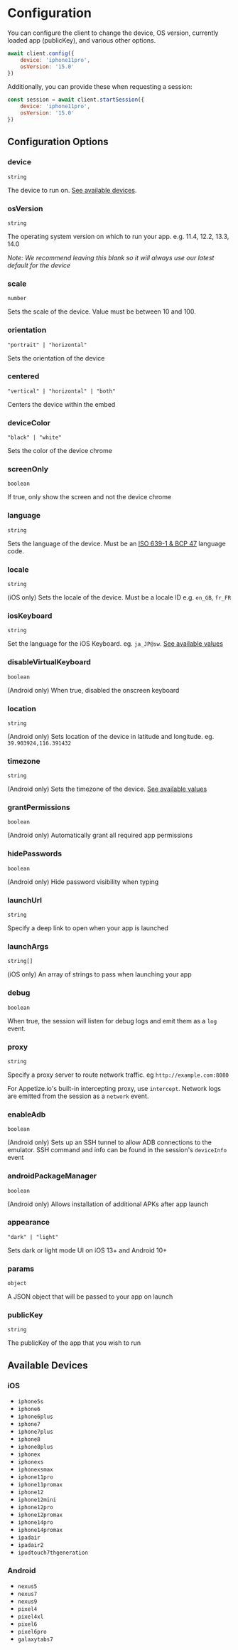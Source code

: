 # Configuration

You can configure the client to change the device, OS version, currently loaded app (publicKey), and various other options.

```javascript
await client.config({
    device: 'iphone11pro',
    osVersion: '15.0'
})
```

Additionally, you can provide these when requesting a session:

```javascript
const session = await client.startSession({
    device: 'iphone11pro',
    osVersion: '15.0'
})
```

## Configuration Options

### device

`string`

The device to run on. [See available devices](configuration.md#available-devices).

### osVersion

`string`

The operating system version on which to run your app. e.g. 11.4, 12.2, 13.3, 14.0&#x20;

_Note: We recommend leaving this blank so it will always use our latest default for the device_

### scale

`number`

Sets the scale of the device. Value must be between 10 and 100.

### orientation

`"portrait" | "horizontal"`

Sets the orientation of the device

### centered

`"vertical" | "horizontal" | "both"`

Centers the device within the embed

### deviceColor

`"black" | "white"`

Sets the color of the device chrome

### screenOnly

`boolean`

If true, only show the screen and not the device chrome

### language

`string`

Sets the language of the device. Must be an [ISO 639-1 & BCP 47](https://stackoverflow.com/questions/7973023/what-is-the-list-of-supported-languages-locales-on-android) language code.

### locale

`string`

(iOS only) Sets the locale of the device. Must be a locale ID e.g. `en_GB`, `fr_FR`

### iosKeyboard

`string`

Set the language for the iOS Keyboard. eg. `ja_JP@sw`. [See available values](https://pgssoft.github.io/AutoMate/Enums/SoftwareKeyboard.html)

### disableVirtualKeyboard

`boolean`

(Android only) When true, disabled the onscreen keyboard

### location

`string`

(Android only) Sets location of the device in latitude and longitude. eg. `39.903924,116.391432`

### timezone

`string`

(Android only) Sets the timezone of the device. [See available values](https://en.wikipedia.org/wiki/List\_of\_tz\_database\_time\_zones)

### grantPermissions

`boolean`

(Android only) Automatically grant all required app permissions

### hidePasswords

`boolean`

(Android only) Hide password visibility when typing

### launchUrl

`string`

Specify a deep link to open when your app is launched

### launchArgs

`string[]`

(iOS only) An array of strings to pass when launching your app

### debug

`boolean`

When true, the session will listen for debug logs and emit them as a `log` event.

### proxy

`string`

Specify a proxy server to route network traffic. eg `http://example.com:8080`

For Appetize.io's built-in intercepting proxy, use `intercept`. Network logs are emitted from the session as a `network` event.

### enableAdb

`boolean`

(Android only) Sets up an SSH tunnel to allow ADB connections to the emulator. SSH command and info can be found in the session's `deviceInfo` event

### androidPackageManager

`boolean`

(Android only) Allows installation of additional APKs after app launch

### appearance

`"dark" | "light"`

Sets dark or light mode UI on iOS 13+ and Android 10+

### params

`object`

A JSON object that will be passed to your app on launch

### publicKey

`string`

The publicKey of the app that you wish to run

## Available Devices

### iOS

* `iphone5s`
* `iphone6`
* `iphone6plus`
* `iphone7`
* `iphone7plus`
* `iphone8`
* `iphone8plus`
* `iphonex`
* `iphonexs`
* `iphonexsmax`
* `iphone11pro`
* `iphone11promax`
* `iphone12`
* `iphone12mini`
* `iphone12pro`
* `iphone12promax`
* `iphone14pro`
* `iphone14promax`
* `ipadair`
* `ipadair2`
* `ipodtouch7thgeneration`

### Android

* `nexus5`
* `nexus7`
* `nexus9`
* `pixel4`
* `pixel4xl`
* `pixel6`
* `pixel6pro`
* `galaxytabs7`
